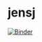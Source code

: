 # jensj
[![Binder](https://mybinder.org/badge_logo.svg)](https://mybinder.org/v2/gh/jensstat/jensj/HEAD)
